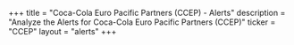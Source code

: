 +++
title = "Coca-Cola Euro Pacific Partners (CCEP) - Alerts"
description = "Analyze the Alerts for Coca-Cola Euro Pacific Partners (CCEP)"
ticker = "CCEP"
layout = "alerts"
+++

